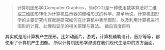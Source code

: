 > 计算机图形学(Computer Graphics，简称CG)是一种使用数学算法将二维或三维图形转化为计算机显示器的栅格形式的科学。简单地说，计算机图形学的主要研究内容就是研究如何在计算机中表示图形、以及利用计算机进行图形的计算、处理和显示的相关原理与算法。
> 摘自百度百科

其实就是用计算机产生图形，比如动画片，游戏，计算机辅助设计，医疗等等，都使用了计算机产生图像。
所以计算机图形学渗透在我们现代生活中的方方面面。
